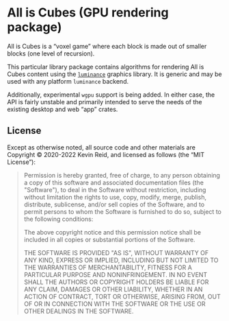 All is Cubes (GPU rendering package)
====================================

All is Cubes is a “voxel game” where each block is made out of smaller blocks (one level of recursion).

This particular library package contains algorithms for rendering All is Cubes content using the [`luminance`] graphics library. It is generic and may be used with any platform `luminance` backend.

Additionally, experimental `wgpu` support is being added. In either case, the API is fairly unstable and primarily intended to serve the needs of the existing desktop and web “app” crates.

[`luminance`]: https://github.com/phaazon/luminance-rs/

License
-------

Except as otherwise noted, all source code and other materials are Copyright © 2020-2022 Kevin Reid, and licensed as follows (the “MIT License”):

> Permission is hereby granted, free of charge, to any person obtaining a copy of this software and associated documentation files (the "Software"), to deal in the Software without restriction, including without limitation the rights to use, copy, modify, merge, publish, distribute, sublicense, and/or sell copies of the Software, and to permit persons to whom the Software is furnished to do so, subject to the following conditions:
> 
> The above copyright notice and this permission notice shall be included in all copies or substantial portions of the Software.
> 
> THE SOFTWARE IS PROVIDED "AS IS", WITHOUT WARRANTY OF ANY KIND, EXPRESS OR IMPLIED, INCLUDING BUT NOT LIMITED TO THE WARRANTIES OF MERCHANTABILITY, FITNESS FOR A PARTICULAR PURPOSE AND NONINFRINGEMENT. IN NO EVENT SHALL THE AUTHORS OR COPYRIGHT HOLDERS BE LIABLE FOR ANY CLAIM, DAMAGES OR OTHER LIABILITY, WHETHER IN AN ACTION OF CONTRACT, TORT OR OTHERWISE, ARISING FROM, OUT OF OR IN CONNECTION WITH THE SOFTWARE OR THE USE OR OTHER DEALINGS IN THE SOFTWARE.
